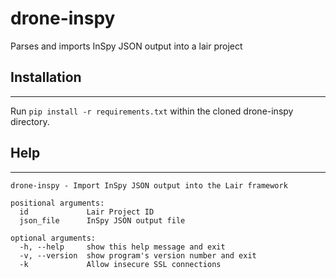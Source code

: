 # drone-inspy
Parses and imports InSpy JSON output into a lair project

## Installation
-----

Run `pip install -r requirements.txt` within the cloned drone-inspy directory.

## Help
-----

```
drone-inspy - Import InSpy JSON output into the Lair framework

positional arguments:
  id             Lair Project ID
  json_file      InSpy JSON output file

optional arguments:
  -h, --help     show this help message and exit
  -v, --version  show program's version number and exit
  -k             Allow insecure SSL connections
```